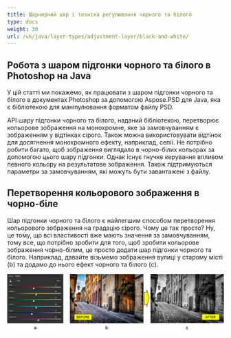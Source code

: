 ```yaml
---
title: Шарнирний шар і техніка регулювання чорного та білого
type: docs
weight: 30
url: /uk/java/layer-types/adjustment-layer/black-and-white/
---
```


## **Робота з шаром підгонки чорного та білого в Photoshop на Java**
У цій статті ми покажемо, як працювати з шаром підгонки чорного та білого в документах Photoshop за допомогою Aspose.PSD для Java, яка є бібліотекою для маніпулювання форматом файлу PSD.

API шару підгонки чорного та білого, наданий бібліотекою, перетворює кольорове зображення на монохромне, яке за замовчуванням є зображенням у відтінках сірого. Також можна використовувати відтінок для досягнення монохромного ефекту, наприклад, сепії. Не потрібно робити багато, щоб зображення виглядало в чорно-білих кольорах за допомогою цього шару підгонки. Однак існує гнучке керування впливом певного кольору на результатове зображення. Також підтримуються параметри за замовчуванням, які можуть бути завантажені з файлу.

## **Перетворення кольорового зображення в чорно-біле**
Шар підгонки чорного та білого є найлегшим способом перетворення кольорового зображення на градацію сірого. Чому це так просто? Ну, це тому, що всі властивості вже мають значення за замовчуванням, тому все, що потрібно зробити для того, щоб зробити кольорове зображення чорно-білим, це просто додати шар підгонки чорного та білого. Наприклад, давайте візьмемо зображення вулиці у старому місті (b) та додамо до нього ефект чорного та білого (c).

![Рисунок шару підгонки чорного та білого, фігура 1](black-and-white-adjustment-layer-figure-1.png)
